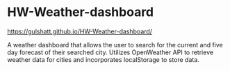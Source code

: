 # HW-Weather-dashboard
https://gulshatt.github.io/HW-Weather-dashboard/

A weather dashboard that allows the user to search for the current and five day forecast of their searched city. Utilizes OpenWeather API to retrieve weather data for cities and incorporates localStorage to store data.